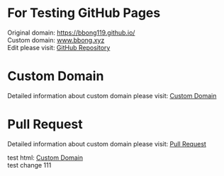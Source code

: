 # For Testing GitHub Pages
  Original domain: https://bbong119.github.io/  
  Custom domain: www.bbong.xyz  
  Edit please visit: [GitHub Repository](https://github.com/BBong119/bbong119.github.io/blob/master/README.md)  


# Custom Domain
  Detailed information about custom domain please visit: [Custom Domain](customDomain.md) 
  
# Pull Request
  Detailed information about custom domain please visit: <a href="{{ site.testurl1 }}">Pull Request</a>    
  
  
  test html: <a href="{{ site.testurl2 }}">Custom Domain</a>   
  test change 111

  
